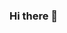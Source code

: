 ### Hi there 👋

<link https://www.google.com/url?sa=i&url=https%3A%2F%2Futinuti.wordpress.com%2Fsitemap.xml&psig=AOvVaw0_lVwJUO08zUcW5EcKJYO-&ust=1598200360689000&source=images&cd=vfe&ved=0CAIQjRxqFwoTCJDOibqer-sCFQAAAAAdAAAAABAL
/>
<!--
**samyev/samyev** is a ✨ _special_ ✨ repository because its `README.md` (this file) appears on your GitHub profile.

Here are some ideas to get you started:

- 🔭 I’m currently working on ...
- 🌱 I’m currently learning ...
- 👯 I’m looking to collaborate on ...
- 🤔 I’m looking for help with ...
- 💬 Ask me about ...
- 📫 How to reach me: ...
- 😄 Pronouns: ...
- ⚡ Fun fact: ...
-->
